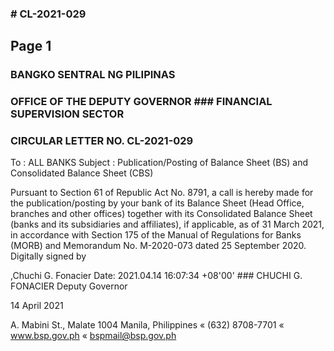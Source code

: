 ### # CL-2021-029

## Page 1

### BANGKO SENTRAL NG PILIPINAS

### OFFICE OF THE DEPUTY GOVERNOR ### FINANCIAL SUPERVISION SECTOR

### CIRCULAR LETTER NO. CL-2021-029

To : ALL BANKS Subject : Publication/Posting of Balance Sheet (BS) and Consolidated Balance Sheet (CBS)

Pursuant to Section 61 of Republic Act No. 8791, a call is hereby made for the publication/posting by your bank of its Balance Sheet (Head Office, branches and other offices) together with its Consolidated Balance Sheet (banks and its subsidiaries and affiliates), if applicable, as of 31 March 2021, in accordance with Section 175 of the Manual of Regulations for Banks (MORB) and Memorandum No. M-2020-073 dated 25 September 2020. Digitally signed by

,Chuchi G. Fonacier Date: 2021.04.14 16:07:34 +08'00' ### CHUCHI G. FONACIER Deputy Governor

14 April 2021

A. Mabini St., Malate 1004 Manila, Philippines « (632) 8708-7701 « www.bsp.gov.ph « bspmail@bsp.gov.ph 